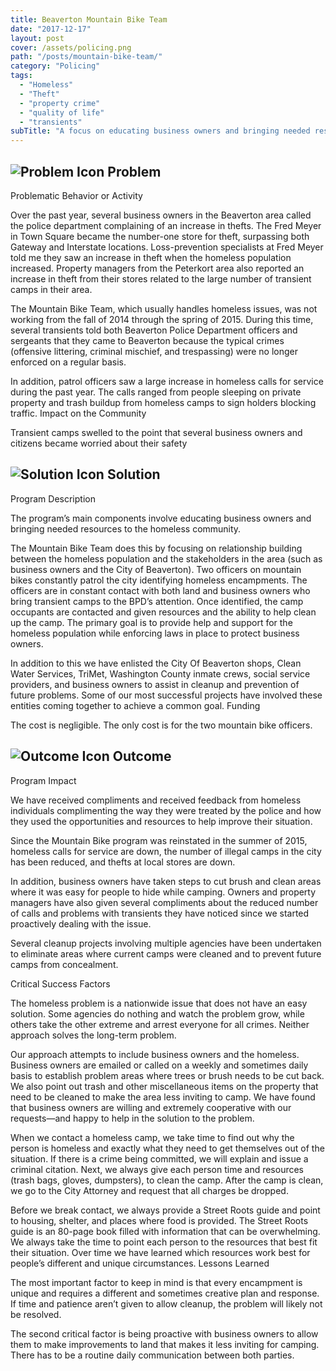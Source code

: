 ```yaml
---
title: Beaverton Mountain Bike Team
date: "2017-12-17"
layout: post
cover: /assets/policing.png
path: "/posts/mountain-bike-team/"
category: "Policing"
tags:
  - "Homeless"
  - "Theft"
  - "property crime"
  - "quality of life"
  - "transients"
subTitle: "A focus on educating business owners and bringing needed resources to homeless communities has been associated with a reduction in calls for service related to homelessness, the number of illegal camps, and thefts."
---
```


## ![Problem Icon](https://github.com/google/material-design-icons/raw/master/alert/1x_web/ic_error_outline_black_48dp.png "Problem") Problem
Problematic Behavior or Activity

Over the past year, several business owners in the Beaverton area called the police department complaining of an increase in thefts. The Fred Meyer in Town Square became the number-one store for theft, surpassing both Gateway and Interstate locations. Loss-prevention specialists at Fred Meyer told me they saw an increase in theft when the homeless population increased. Property managers from the Peterkort area also reported an increase in theft from their stores related to the large number of transient camps in their area.

The Mountain Bike Team, which usually handles homeless issues, was not working from the fall of 2014 through the spring of 2015. During this time, several transients told both Beaverton Police Department officers and sergeants that they came to Beaverton because the typical crimes (offensive littering, criminal mischief, and trespassing) were no longer enforced on a regular basis.

In addition, patrol officers saw a large increase in homeless calls for service during the past year. The calls ranged from people sleeping on private property and trash buildup from homeless camps to sign holders blocking traffic.
Impact on the Community

Transient camps swelled to the point that several business owners and citizens became worried about their safety
## ![Solution Icon](https://github.com/google/material-design-icons/raw/master/action/1x_web/ic_lightbulb_outline_black_48dp.png "Solution") Solution
Program Description

The program’s main components involve educating business owners and bringing needed resources to the homeless community.

The Mountain Bike Team does this by focusing on relationship building between the homeless population and the stakeholders in the area (such as business owners and the City of Beaverton). Two officers on mountain bikes constantly patrol the city identifying homeless encampments. The officers are in constant contact with both land and business owners who bring transient camps to the BPD’s attention. Once identified, the camp occupants are contacted and given resources and the ability to help clean up the camp. The primary goal is to provide help and support for the homeless population while enforcing laws in place to protect business owners.

In addition to this we have enlisted the City Of Beaverton shops, Clean Water Services, TriMet, Washington County inmate crews, social service providers, and business owners to assist in cleanup and prevention of future problems. Some of our most successful projects have involved these entities coming together to achieve a common goal.
Funding

The cost is negligible. The only cost is for the two mountain bike officers.
## ![Outcome Icon](https://github.com/google/material-design-icons/raw/master/action/1x_web/ic_view_list_black_48dp.png "Outcome") Outcome
Program Impact

We have received compliments and received feedback from homeless individuals complimenting the way they were treated by the police and how they used the opportunities and resources to help improve their situation.

Since the Mountain Bike program was reinstated in the summer of 2015, homeless calls for service are down, the number of illegal camps in the city has been reduced, and thefts at local stores are down.

In addition, business owners have taken steps to cut brush and clean areas where it was easy for people to hide while camping. Owners and property managers have also given several compliments about the reduced number of calls and problems with transients they have noticed since we started proactively dealing with the issue.

Several cleanup projects involving multiple agencies have been undertaken to eliminate areas where current camps were cleaned and to prevent future camps from concealment.

Critical Success Factors

The homeless problem is a nationwide issue that does not have an easy solution. Some agencies do nothing and watch the problem grow, while others take the other extreme and arrest everyone for all crimes. Neither approach solves the long-term problem.

Our approach attempts to include business owners and the homeless. Business owners are emailed or called on a weekly and sometimes daily basis to establish problem areas where trees or brush needs to be cut back. We also point out trash and other miscellaneous items on the property that need to be cleaned to make the area less inviting to camp. We have found that business owners are willing and extremely cooperative with our requests—and happy to help in the solution to the problem.

When we contact a homeless camp, we take time to find out why the person is homeless and exactly what they need to get themselves out of the situation. If there is a crime being committed, we will explain and issue a criminal citation. Next, we always give each person time and resources (trash bags, gloves, dumpsters), to clean the camp. After the camp is clean, we go to the City Attorney and request that all charges be dropped.

Before we break contact, we always provide a Street Roots guide and point to housing, shelter, and places where food is provided. The Street Roots guide is an 80-page book filled with information that can be overwhelming. We always take the time to point each person to the resources that best fit their situation. Over time we have learned which resources work best for people’s different and unique circumstances.
Lessons Learned

The most important factor to keep in mind is that every encampment is unique and requires a different and sometimes creative plan and response. If time and patience aren’t given to allow cleanup, the problem will likely not be resolved.

The second critical factor is being proactive with business owners to allow them to make improvements to land that makes it less inviting for camping. There has to be a routine daily communication between both parties.
